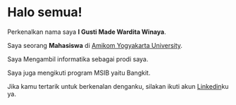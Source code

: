 # Halo semua! 

Perkenalkan nama saya **I Gusti Made Wardita Winaya**.<br>

Saya seorang **Mahasiswa** di [Amikom Yogyakarta University](https://home.amikom.ac.id/).<br>

Saya Mengambil informatika sebagai prodi saya.<br>

Saya juga mengikuti program MSIB yaitu Bangkit.<br>

Jika kamu tertarik untuk berkenalan denganku, silakan ikuti akun [Linkedin](https://www.linkedin.com/in/i-gusti-made-wardita-winaya/)ku ya.
